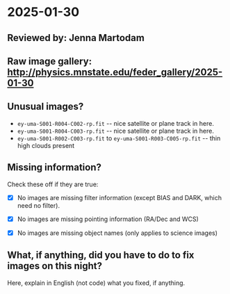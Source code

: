 # 2025-01-30

## Reviewed by: Jenna Martodam

## Raw image gallery: http://physics.mnstate.edu/feder_gallery/2025-01-30

## Unusual images?

+ `ey-uma-S001-R004-C002-rp.fit` -- nice satellite or plane track in here.
+ `ey-uma-S001-R004-C003-rp.fit` -- nice satellite or plane track in here.
+ `ey-uma-S001-R002-C003-rp.fit` to `ey-uma-S001-R003-C005-rp.fit` -- thin high clouds present


## Missing information?

Check these off if they are true:

- [X] No images are missing filter information (except BIAS and DARK, which need no filter).
- [X] No images are missing pointing information (RA/Dec and WCS)
- [X] No images are missing object names (only applies to science images)


## What, if anything, did you have to do to fix images on this night?


Here, explain in English (not code) what you fixed, if anything.
